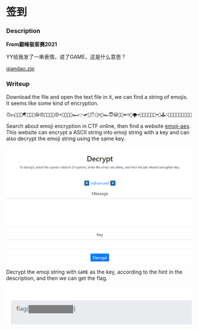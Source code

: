 # 签到

### Description

**From巅峰极客赛2021**

YY给我发了一串表情，说了GAME，这是什么意思？

[qiandao.zip](http://ctf.infury.org:8000/files/8fc7bee1db9dac2af91bf4a977e5b37f/qiandao.zip?token=eyJ1c2VyX2lkIjoxNCwidGVhbV9pZCI6bnVsbCwiZmlsZV9pZCI6ODB9.YQuw3w.zRCESLGQxq6TDODZrSOfmBp2po0)

### Writeup

Download the file and open the text file in it, we can find a string of emojis. It seems like some kind of encryption.

```xml
🙃💵🌿🎤🚪🌏🐎🥋🚫😆😍🥋🐘🍴🚰😍☀🌿😇😍😡🏎👉🛩🤣🖐💧☺🌉🏎😇😆🎈💧⏩☺🔄🌪⌨🐅🎅🙃🍌🙃🔪☂🏹🕹☃🌿🌉💵🐎🐍😇🍵😍🐅🎈🥋🚰✅🎈🎈
```

Search about emoji encryption in CTF online, then find a website [emoji-aes](https://aghorler.github.io/emoji-aes/). This website can encrypt a ASCII string into emoji string with a key and can also decrypt the emoji string using the same key.

![image-20210805173839865](签到.assets/image-20210805173839865.png)

Decrypt the emoji string with `GAME` as the key, according to the hint in the description, and then we can get the flag.

![image-20210805174318718](签到.assets/image-20210805174318718.png)